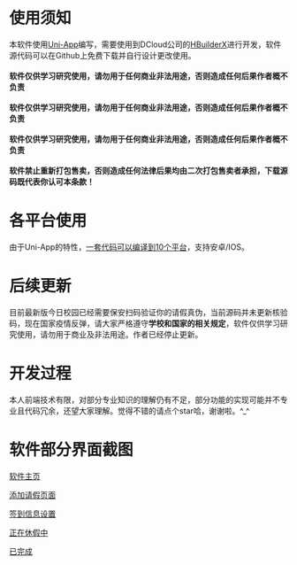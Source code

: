 #  使用须知

本软件使用<a href="https://uniapp.dcloud.io/" target="_blank">Uni-App</a>编写，需要使用到DCloud公司的<a href="https://www.dcloud.io/hbuilderx.html" target="_blank">HBuilderX</a>进行开发，软件源代码可以在Github上免费下载并自行设计更改使用。
<br><br>**软件仅供学习研究使用，请勿用于任何商业非法用途，否则造成任何后果作者概不负责**
<br><br>**软件仅供学习研究使用，请勿用于任何商业非法用途，否则造成任何后果作者概不负责**
<br><br>**软件仅供学习研究使用，请勿用于任何商业非法用途，否则造成任何后果作者概不负责**
<br><br>**软件禁止重新打包售卖，否则造成任何法律后果均由二次打包售卖者承担，下载源码既代表你认可本条款！**


#  各平台使用

由于Uni-App的特性，<a href="https://uniapp.dcloud.io/README?id=%e5%bf%ab%e9%80%9f%e4%bd%93%e9%aa%8c" target="_blank">一套代码可以编译到10个平台</a>，支持安卓/IOS。



#  后续更新

目前最新版今日校园已经需要保安扫码验证你的请假真伪，当前源码并未更新核验码，现在国家疫情反弹，请大家严格遵守**学校和国家的相关规定**，软件仅供学习研究使用，请勿用于商业及非法用途。作者已经停止更新。



#  开发过程

本人前端技术有限，对部分专业知识的理解仍有不足，部分功能的实现可能并不专业且代码冗余，还望大家理解。觉得不错的请点个star哈，谢谢啦。^_^



#  软件部分界面截图

<a href="https://blog.lpddr5.cn/wp-content/uploads/2020/11/jinrixiaoyuan_1.jpg" target="_blank">软件主页</a>

<a href="https://blog.lpddr5.cn/wp-content/uploads/2020/11/jinrixiaoyuan_2.jpg-scaled.jpg" target="_blank">添加请假页面</a>

<a href="https://blog.lpddr5.cn/wp-content/uploads/2020/11/jinrixiaoyuan_3.jpg.jpg" target="_blank">签到信息设置</a>

<a href="https://blog.lpddr5.cn/wp-content/uploads/2020/11/jinrixiaoyuan_4.jpg" target="_blank">正在休假中</a>

<a href="https://blog.lpddr5.cn/wp-content/uploads/2020/11/jinrixiaoyuan_5.jpg" target="_blank">已完成</a>
